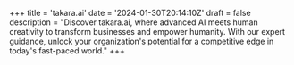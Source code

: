 +++
title = 'takara.ai'
date = '2024-01-30T20:14:10Z'
draft = false
description = "Discover takara.ai, where advanced AI meets human creativity to transform businesses and empower humanity. With our expert guidance, unlock your organization's potential for a competitive edge in today's fast-paced world."
+++
